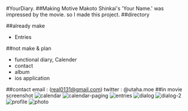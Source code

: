 #YourDiary.
##Making Motive
Makoto Shinkai's 'Your Name.' was impressed by the movie. so I made this project.
##directory

##already make
* Entries

##not make & plan
* functional diary, Calender
* contact
* album
* ios application

##contact
email : (real0131@gmail.com)
twitter : @utaha.moe
##in movie screenshot
![calendar](/asset/calendar.png)
![calendar-paging](/asset/calendar-paging.png)
![entries](/asset/entries.png)
![dialog](/asset/dialog.png)
![dialog-2](/asset/dialog-2.png)
![profile](/asset/profile.png)
![photo](/asset/photo.png)
